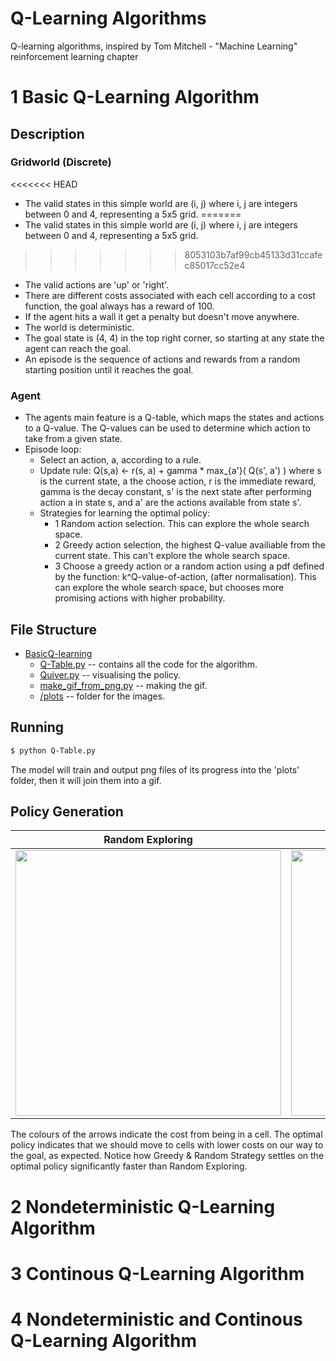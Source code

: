 # Q-Learning Algorithms
Q-learning algorithms, inspired by Tom Mitchell - "Machine Learning" reinforcement learning chapter

# 1 Basic Q-Learning Algorithm
## Description
### Gridworld (Discrete)
<<<<<<< HEAD
- The valid states in this simple world are (i, j) where i, j are integers between 0 and 4, representing a 5x5 grid.
=======
- The valid states in this simple world are (i, j) where i, j are integers between 0 and 4, representing a 5x5 grid. 
>>>>>>> 8053103b7af99cb45133d31ccafec85017cc52e4
- The valid actions are 'up' or 'right'.
- There are different costs associated with each cell according to a cost function, the goal always has a reward of 100.
- If the agent hits a wall it get a penalty but doesn't move anywhere.
- The world is deterministic.
- The goal state is (4, 4) in the top right corner, so starting at any state the agent can reach the goal.
- An episode is the sequence of actions and rewards from a random starting position until it reaches the goal.

### Agent
- The agents main feature is a Q-table, which maps the states and actions to a Q-value. The Q-values can be used to determine which action to take from a given state.
- Episode loop:
  - Select an action, a, according to a rule.
  - Update rule: Q(s,a) <- r(s, a) + gamma * max_{a'}( Q(s', a') )
  where s is the current state, a the choose action, r is the immediate reward, gamma is the decay constant, s' is the next state after performing action a in state s, and a' are the actions available from state s'.
  - Strategies for learning the optimal policy:
    - 1 Random action selection. This can explore the whole search space.
    - 2 Greedy action selection, the highest Q-value availiable from the current state. This can't explore the whole search space.
    - 3 Choose a greedy action or a random action using a pdf defined by the function: k^Q-value-of-action, (after normalisation). This can explore the whole search space, but chooses more promising actions with higher probability.

## File Structure
 * [BasicQ-learning](./BasicQ-learning)
   * [Q-Table.py](./BasicQ-learning/Q-Table.py) -- contains all the code for the algorithm.
   * [Quiver.py](./BasicQ-learning/Quiver.py) -- visualising the policy.
   * [make_gif_from_png.py](./BasicQ-learning/make_gif_from_png.py) -- making the gif.
   * [/plots](./BasicQ-learning/plots) -- folder for the images.

## Running
```bash
$ python Q-Table.py
```
The model will train and output png files of its progress into the 'plots' folder, then it will join them into a gif.

## Policy Generation
Random Exploring           |  Greedy & Random Strategy
:-------------------------:|:-------------------------:
<img src="/BasicQ-learning/Policy-RandomExploring.gif" width="425"/> | <img src="/BasicQ-learning/Policy-ExperimentationStrategy.gif" width="425"/>

The colours of the arrows indicate the cost from being in a cell. The optimal policy indicates that we should move to cells with lower costs on our way to the goal, as expected. Notice how Greedy & Random Strategy settles on the optimal policy significantly faster than Random Exploring.

# 2 Nondeterministic Q-Learning Algorithm
# 3 Continous Q-Learning Algorithm
# 4 Nondeterministic and Continous Q-Learning Algorithm


<!---
## Contributing
Pull requests are welcome. For major changes, please open an issue first to discuss what you would like to change.

## License
[MIT](https://choosealicense.com/licenses/mit/)
-->
